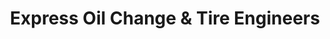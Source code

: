 ---
title: "Express Oil Change & Tire Engineers"
url: /hendersonville/express-oil-change-und-tire-engineers/
shop: Reifen
---